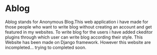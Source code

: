 # Ablog
Ablog stands for Anonymous Blog.This web application i have made for those people who want to write blog without creating an account and get featured in my websites. To write blog for the users i have added ckeditor plugins through which user can write blog according their style. This Website has been made on Django framework. However this website are incompleted... trying to completed soon.
